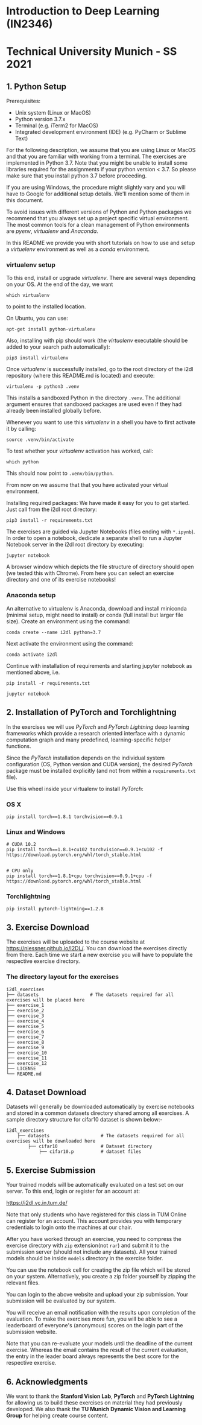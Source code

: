 # Introduction to Deep Learning (IN2346)
# Technical University Munich - SS 2021

## 1. Python Setup

Prerequisites:
- Unix system (Linux or MacOS)
- Python version 3.7.x
- Terminal (e.g. iTerm2 for MacOS)
- Integrated development environment (IDE) (e.g. PyCharm or Sublime Text)

For the following description, we assume that you are using Linux or MacOS and that you are familiar with working from a terminal. The exercises are implemented in Python 3.7. Note that you might be unable to install some libraries required for the assignments if your python version < 3.7. So please make sure that you install python 3.7 before proceeding.

If you are using Windows, the procedure might slightly vary and you will have to Google for additional setup details. We'll mention some of them in this document.

To avoid issues with different versions of Python and Python packages we recommend that you always set up a project specific virtual environment. The most common tools for a clean management of Python environments are *pyenv*, *virtualenv* and *Anaconda*.

In this README we provide you with short tutorials on how to use and setup a *virtuelenv* environment as well as a *conda* environment.

### virtualenv setup

 To this end, install or upgrade *virtualenv*. There are several ways depending on your OS. At the end of the day, we want

`which virtualenv`

to point to the installed location.

On Ubuntu, you can use:

`apt-get install python-virtualenv`

Also, installing with pip should work (the *virtualenv* executable should be added to your search path automatically):

`pip3 install virtualenv`

Once *virtualenv* is successfully installed, go to the root directory of the i2dl repository (where this README.md is located) and execute:

`virtualenv -p python3 .venv`

This installs a sandboxed Python in the directory `.venv`. The
additional argument ensures that sandboxed packages are used even if they had
already been installed globally before.

Whenever you want to use this *virtualenv* in a shell you have to first
activate it by calling:

`source .venv/bin/activate`

To test whether your *virtualenv* activation has worked, call:

`which python`

This should now point to `.venv/bin/python`.

From now on we assume that that you have activated your virtual environment.

Installing required packages:
We have made it easy for you to get started. Just call from the i2dl root directory:

`pip3 install -r requirements.txt`


The exercises are guided via Jupyter Notebooks (files ending with `*.ipynb`). In order to open a notebook, dedicate a separate shell to run a Jupyter Notebook server in the i2dl root directory by executing:

`jupyter notebook`

A browser window which depicts the file structure of directory should open (we tested this with Chrome). From here you can select an exercise directory and one of its exercise notebooks!


### Anaconda setup
An alternative to virtualenv is Anaconda, download and install miniconda (minimal setup, might need to install) or conda (full install but larger file size). Create an environment using the command:

`conda create --name i2dl python=3.7`

Next activate the environment using the command:

`conda activate i2dl`

Continue with installation of requirements and starting jupyter notebook as mentioned above, i.e.

`pip install -r requirements.txt` 

`jupyter notebook`


## 2. Installation of PyTorch and Torchlightning

In the exercises we will use *PyTorch* and *PyTorch Lightning* deep learning frameworks which provide a research oriented interface with a dynamic computation graph and many predefined, learning-specific helper functions.

Since the *PyTorch* installation depends on the individual system configuration (OS, Python version and CUDA version), the desired *PyTorch* package must be installed explicitly (and not from within a `requirements.txt` file).

Use this wheel inside your virtualenv to install *PyTorch*:
### OS X
`pip install torch==1.8.1 torchvision==0.9.1`
### Linux and Windows
```
# CUDA 10.2
pip install torch==1.8.1+cu102 torchvision==0.9.1+cu102 -f https://download.pytorch.org/whl/torch_stable.html


# CPU only
pip install torch==1.8.1+cpu torchvision==0.9.1+cpu -f https://download.pytorch.org/whl/torch_stable.html
```
### Torchlightning

`pip install pytorch-lightning==1.2.8`


## 3. Exercise Download

The exercises will be uploaded to the course website at https://niessner.github.io/I2DL/. You can download the exercises directly from there. Each time we start a new exercise you will have to populate the respective exercise directory. 
### The directory layout for the exercises

    i2dl_exercises
    ├── datasets                   # The datasets required for all exercises will be placed here
    ├── exercise_1                 
    ├── exercise_2                     
    ├── exercise_3                    
    ├── exercise_4
    ├── exercise_5
    ├── exercise_6
    ├── exercise_7                              
    ├── exercise_8
    ├── exercise_9
    ├── exercise_10
    ├── exercise_11
    ├── exercise_12                    
    ├── LICENSE
    └── README.md


## 4. Dataset Download

Datasets will generally be downloaded automatically by exercise notebooks and stored in a common datasets directory shared among all exercises. A sample directory structure for cifar10 dataset is shown below:-

    i2dl_exercises
        ├── datasets                   # The datasets required for all exercises will be downloaded here
            ├── cifar10                # Dataset directory
                ├── cifar10.p          # dataset files 

## 5. Exercise Submission
Your trained models will be automatically evaluated on a test set on our server. To this end, login or register for an account at:

https://i2dl.vc.in.tum.de/

Note that only students who have registered for this class in TUM Online can register for an account. This account provides you with temporary credentials to login onto the machines at our chair.

After you have worked through an exercise, you need to compress the exercise directory with `zip` extension(not `rar`) and submit it to the submission server (should not include any datasets). All your trained models should be inside `models` directory in the exercise folder. 

You can use the notebook cell for creating the zip file which will be stored on your system. Alternatively, you create a zip folder yourself by zipping the relevant files.

You can login to the above website and upload your zip submission. Your submission will be evaluated by our system. 

You will receive an email notification with the results upon completion of the evaluation. To make the exercises more fun, you will be able to see a leaderboard of everyone's (anonymous) scores on the login part of the submission website.

Note that you can re-evaluate your models until the deadline of the current exercise. Whereas the email contains the result of the current evaluation, the entry in the leader board always represents the best score for the respective exercise.


## 6. Acknowledgments

We want to thank the **Stanford Vision Lab**, **PyTorch** and **PyTorch Lightning** for allowing us to build these exercises on material they had previously developed. We also thank the **TU Munich Dynamic Vision and Learning Group** for helping create course content.
